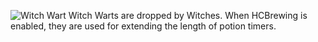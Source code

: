 ![Witch Wart](item:betterwithmods:material:52)
Witch Warts are dropped by Witches. When HCBrewing is enabled, they are used for extending the length of potion timers.
